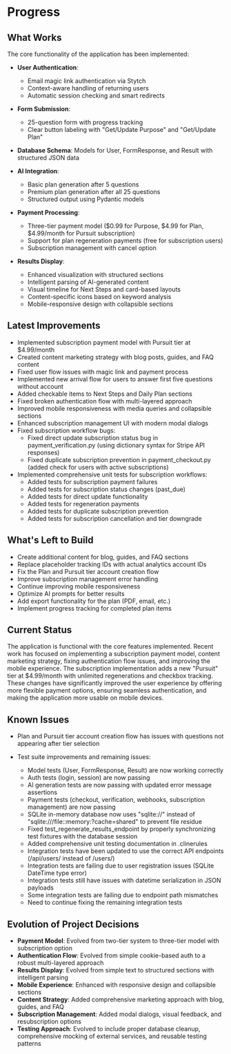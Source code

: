 # Progress

## What Works
The core functionality of the application has been implemented:

- **User Authentication**: 
  - Email magic link authentication via Stytch
  - Context-aware handling of returning users
  - Automatic session checking and smart redirects
  
- **Form Submission**: 
  - 25-question form with progress tracking
  - Clear button labeling with "Get/Update Purpose" and "Get/Update Plan"
  
- **Database Schema**: Models for User, FormResponse, and Result with structured JSON data

- **AI Integration**: 
  - Basic plan generation after 5 questions
  - Premium plan generation after all 25 questions
  - Structured output using Pydantic models
  
- **Payment Processing**: 
  - Three-tier payment model ($0.99 for Purpose, $4.99 for Plan, $4.99/month for Pursuit subscription)
  - Support for plan regeneration payments (free for subscription users)
  - Subscription management with cancel option
  
- **Results Display**: 
  - Enhanced visualization with structured sections
  - Intelligent parsing of AI-generated content
  - Visual timeline for Next Steps and card-based layouts
  - Content-specific icons based on keyword analysis
  - Mobile-responsive design with collapsible sections

## Latest Improvements
- Implemented subscription payment model with Pursuit tier at $4.99/month
- Created content marketing strategy with blog posts, guides, and FAQ content
- Fixed user flow issues with magic link and payment process
- Implemented new arrival flow for users to answer first five questions without account
- Added checkable items to Next Steps and Daily Plan sections
- Fixed broken authentication flow with multi-layered approach
- Improved mobile responsiveness with media queries and collapsible sections
- Enhanced subscription management UI with modern modal dialogs
- Fixed subscription workflow bugs:
  - Fixed direct update subscription status bug in payment_verification.py (using dictionary syntax for Stripe API responses)
  - Fixed duplicate subscription prevention in payment_checkout.py (added check for users with active subscriptions)
- Implemented comprehensive unit tests for subscription workflows:
  - Added tests for subscription payment failures
  - Added tests for subscription status changes (past_due)
  - Added tests for direct update functionality
  - Added tests for regeneration payments
  - Added tests for duplicate subscription prevention
  - Added tests for subscription cancellation and tier downgrade

## What's Left to Build
- Create additional content for blog, guides, and FAQ sections
- Replace placeholder tracking IDs with actual analytics account IDs
- Fix the Plan and Pursuit tier account creation flow
- Improve subscription management error handling
- Continue improving mobile responsiveness
- Optimize AI prompts for better results
- Add export functionality for the plan (PDF, email, etc.)
- Implement progress tracking for completed plan items

## Current Status
The application is functional with the core features implemented. Recent work has focused on implementing a subscription payment model, content marketing strategy, fixing authentication flow issues, and improving the mobile experience. The subscription implementation adds a new "Pursuit" tier at $4.99/month with unlimited regenerations and checkbox tracking. These changes have significantly improved the user experience by offering more flexible payment options, ensuring seamless authentication, and making the application more usable on mobile devices.

## Known Issues
- Plan and Pursuit tier account creation flow has issues with questions not appearing after tier selection

- Test suite improvements and remaining issues:
  - Model tests (User, FormResponse, Result) are now working correctly
  - Auth tests (login, session) are now passing
  - AI generation tests are now passing with updated error message assertions
  - Payment tests (checkout, verification, webhooks, subscription management) are now passing
  - SQLite in-memory database now uses "sqlite://" instead of "sqlite:///file::memory:?cache=shared" to prevent file residue
  - Fixed test_regenerate_results_endpoint by properly synchronizing test fixtures with the database session
  - Added comprehensive unit testing documentation in .clinerules
  - Integration tests have been updated to use the correct API endpoints (/api/users/ instead of /users/)
  - Integration tests are failing due to user registration issues (SQLite DateTime type error)
  - Integration tests still have issues with datetime serialization in JSON payloads
  - Some integration tests are failing due to endpoint path mismatches
  - Need to continue fixing the remaining integration tests

## Evolution of Project Decisions
- **Payment Model**: Evolved from two-tier system to three-tier model with subscription option
- **Authentication Flow**: Evolved from simple cookie-based auth to a robust multi-layered approach
- **Results Display**: Evolved from simple text to structured sections with intelligent parsing
- **Mobile Experience**: Enhanced with responsive design and collapsible sections
- **Content Strategy**: Added comprehensive marketing approach with blog, guides, and FAQ
- **Subscription Management**: Added modal dialogs, visual feedback, and resubscription options
- **Testing Approach**: Evolved to include proper database cleanup, comprehensive mocking of external services, and reusable testing patterns
